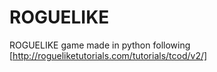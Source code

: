 # ROGUELIKE
ROGUELIKE game made in python following [http://rogueliketutorials.com/tutorials/tcod/v2/]
